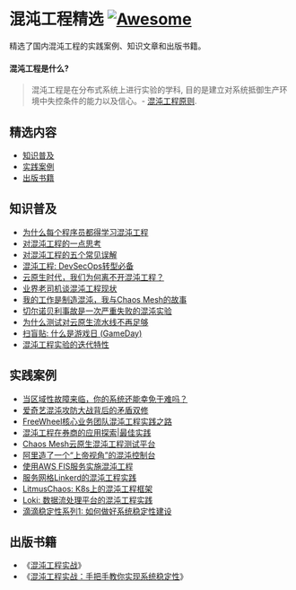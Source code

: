 # 混沌工程精选 [![Awesome](https://cdn.rawgit.com/sindresorhus/awesome/d7305f38d29fed78fa85652e3a63e154dd8e8829/media/badge.svg)](https://github.com/sindresorhus/awesome)

精选了国内混沌工程的实践案例、知识文章和出版书籍。

#### 混沌工程是什么?
> 混沌工程是在分布式系统上进行实验的学科, 目的是建立对系统抵御生产环境中失控条件的能力以及信心。- [混沌工程原则](https://principlesofchaos.org/zh/).

## 精选内容
- [知识普及](#知识普及)
- [实践案例](#实践案例)
- [出版书籍](#出版书籍)

## 知识普及
* [为什么每个程序员都得学习混沌工程](https://mp.weixin.qq.com/s?__biz=MzA4MTQzOTQ5NA==&mid=2651429688&idx=2&sn=cde9ed932a0ec29cc98353747edf8b8a&chksm=8469c551b31e4c47d97b163a672987776eb1cf20c52667467296e21f5adc342866445c2f9a0a&scene=178&cur_album_id=1809498693138497536#rd)
* [对混沌工程的一点思考](https://mp.weixin.qq.com/s?__biz=MzA4MTQzOTQ5NA==&mid=2651429562&idx=1&sn=14f6595737350ea5b6ab676d21ca029f&chksm=8469c4d3b31e4dc5b23b1a86473aa23a0e7ac3adfafc33642c7353229014aa994badb91ba0af&scene=178&cur_album_id=1809498693138497536#rd)
* [对混沌工程的五个常见误解](https://mp.weixin.qq.com/s?__biz=MzA4MTQzOTQ5NA==&mid=2651429741&idx=2&sn=2296e4d6100e976776a404b1ce9d94f3&chksm=8469c504b31e4c1288b064bf562a776c71d5c60350cb625da5f997632ced7028e437e82077a2&scene=178&cur_album_id=1809498693138497536#rd)
* [混沌工程: DevSecOps转型必备](https://mp.weixin.qq.com/s?__biz=MzA4MTQzOTQ5NA==&mid=2651429888&idx=3&sn=50872732315173969f6ea44ff47f9d74&chksm=8469c269b31e4b7fe9ea6594f6511d215bc2ae89de9b3a19bae9dc37b325b6ae5ac319dd614f&scene=178&cur_album_id=1809498693138497536#rd)
* [云原生时代，我们为何离不开混沌工程？](https://mp.weixin.qq.com/s?__biz=MzA4MTQzOTQ5NA==&mid=2651429888&idx=2&sn=8dad525a43eaec4f26acbc4af01f8111&chksm=8469c269b31e4b7f6cad08da755d00a0ae986364fa7c63baa92b5958f5ab1be1bddc45460321&scene=178&cur_album_id=1809498693138497536#rd)
* [业界老司机谈混沌工程现状](https://mp.weixin.qq.com/s?__biz=MzA4MTQzOTQ5NA==&mid=2651429820&idx=2&sn=51e612679acd8bacda7f4a779b598664&chksm=8469c5d5b31e4cc3648c90cfd333cf6de3b0c2e5044a08bad0cb674c6da330ceec068406c4ca&scene=178&cur_album_id=1809498693138497536#rd)
* [我的工作是制造混沌，我与Chaos Mesh的故事](https://mp.weixin.qq.com/s?__biz=MzA4MTQzOTQ5NA==&mid=2651429956&idx=3&sn=1c9f1013a980d5a1159a90f8bf67beed&chksm=8469c22db31e4b3bac723487eed1b7e10c30cf708980ce85da869f6d132999354aa800df2fd8&scene=178&cur_album_id=1809498693138497536#rd)
* [切尔诺贝利事故是一次严重失败的混沌实验](https://mp.weixin.qq.com/s?__biz=MzA4MTQzOTQ5NA==&mid=2651429993&idx=2&sn=2c10a16e32f5b8bc919552733c486ac2&chksm=8469c200b31e4b16154df2674c9f9f958c98549cd62be0f96f4a18d32b802482956a6f2d35d2&scene=178&cur_album_id=1809498693138497536#rd)
* [为什么测试对云原生流水线不再足够](https://mp.weixin.qq.com/s?__biz=MzA4MTQzOTQ5NA==&mid=2651429993&idx=5&sn=99c4c78a00a158a820c597ecd3d9e152&chksm=8469c200b31e4b167fbf47ec78b728ebf93cfecfb58467ec98c2a244423f514520e84450a05a&scene=178&cur_album_id=1809498693138497536#rd)
* [扫盲贴: 什么是游戏日 (GameDay)](https://mp.weixin.qq.com/s?__biz=MzA4MTQzOTQ5NA==&mid=2651430036&idx=5&sn=3e735a00570beb3c9cb0a55dc2c9741b&chksm=8469c2fdb31e4beb9ec91ffc29b2c2e3d2f8be06d583be6ba5e8ea4aa24161ee9979a0055d7e&scene=178&cur_album_id=1809498693138497536#rd)
* [混沌工程实验的迭代特性](https://mp.weixin.qq.com/s?__biz=MzA4MTQzOTQ5NA==&mid=2651429642&idx=5&sn=4f3670c2111a83176b999dae235d5a14&chksm=8469c563b31e4c750b64dd6c7f0ef7808234ab0f0044fc329251df5f0231f3c757daad969982&scene=178&cur_album_id=1809498693138497536#rd)

## 实践案例
* [当区域性故障来临，你的系统还能幸免于难吗？](https://mp.weixin.qq.com/s?__biz=MzA4MTQzOTQ5NA==&mid=2651429956&idx=4&sn=eb60a24ce2a001f87be8c9dbea16773b&chksm=8469c22db31e4b3b8e7752668c38b64aaefb34657e42b2869f44526f646ea5c2a5fa5ab6a0bf&scene=178&cur_album_id=1809498693138497536#rd)
* [爱奇艺混沌攻防大战背后的矛盾双修](https://mp.weixin.qq.com/s?__biz=MzA4MTQzOTQ5NA==&mid=2651430036&idx=4&sn=ff439ff34bad83dc38cf95608ae53d33&chksm=8469c2fdb31e4beb996b924fa21cfad576f8ba66161d266dd7b5be3f4e8ffc0d04a9a8a597d6&scene=178&cur_album_id=1809493898143055874#rd)
* [FreeWheel核心业务团队混沌工程实践之路](https://mp.weixin.qq.com/s?__biz=MzA4MTQzOTQ5NA==&mid=2651430036&idx=3&sn=016b673f0f1c75b34832a9ce56c1e617&chksm=8469c2fdb31e4beb7e0257d2b643b5f0548ded18f973b65d6c16654d927d81ac6bcfd8291698&scene=178&cur_album_id=1809493898143055874#rd)
* [混沌工程在券商的应用探索|最佳实践](https://mp.weixin.qq.com/s?__biz=MzA4MTQzOTQ5NA==&mid=2651429993&idx=3&sn=799580c0a4b110266926059fc3948b12&chksm=8469c200b31e4b16f59df24bf16099b818b581b7e6df880a44dc7f205e5fc2b6a176a3d20183&scene=178&cur_album_id=1809493898143055874#rd)
* [Chaos Mesh云原生混沌工程测试平台](https://mp.weixin.qq.com/s?__biz=MzA4MTQzOTQ5NA==&mid=2651429993&idx=4&sn=0ebe15bc5b16a4d4686dbc18d2229085&chksm=8469c200b31e4b162870caec19e30677e15643244c40fc4e0ae39154532db4265add51a48946&scene=178&cur_album_id=1809493898143055874#rd)
* [阿里造了一个“上帝视角”的混沌控制台](https://mp.weixin.qq.com/s?__biz=MzA4MTQzOTQ5NA==&mid=2651430036&idx=2&sn=7892e3f51dd10f1e85373fdb590c9a8f&chksm=8469c2fdb31e4beb564e2a24a1d32e1b2d44c9e752dedd8fde928ee9ce9b030854c0c563404d&scene=178&cur_album_id=1809493898143055874#rd)
* [使用AWS FIS服务实施混沌工程](https://mp.weixin.qq.com/s?__biz=MzA4MTQzOTQ5NA==&mid=2651429688&idx=3&sn=e071a66a62e3cb43910004dc15308148&chksm=8469c551b31e4c475ea852e57e6eb2bd5be2b90e083ba1b1e325caa838e92cc71380fdd9c6b5&scene=178&cur_album_id=1809493898143055874#rd)
* [服务网格Linkerd的混沌工程实践](https://mp.weixin.qq.com/s?__biz=MzA4MTQzOTQ5NA==&mid=2651430089&idx=4&sn=e2221ac072be1d398e8d1c13bb66bb27&chksm=8469c2a0b31e4bb6bc63490e5a5af15a5eec28d26f428729131df8467a7c24ca6b6fd69247ea&scene=178&cur_album_id=1809493898143055874#rd)
* [LitmusChaos: K8s上的混沌工程框架](https://mp.weixin.qq.com/s?__biz=MzA4MTQzOTQ5NA==&mid=2651429956&idx=2&sn=b192122d170e21579beb84ea0b5d3cb9&chksm=8469c22db31e4b3b1178fc59af29fcdf2db26aa1709f585d07c151e80b7220c066cb8f203f34&scene=178&cur_album_id=1809493898143055874#rd)
* [Loki: 数据流处理平台的混沌工程实践](https://mp.weixin.qq.com/s?__biz=MzA4MTQzOTQ5NA==&mid=2651430089&idx=3&sn=a88c506c32873c00edf6fa6d87854513&chksm=8469c2a0b31e4bb677aec744d9bc75073ae0d7c9882d1732c679110fd853def4c18c6714e526&scene=178&cur_album_id=1809493898143055874#rd)
* [滴滴稳定性系列1: 如何做好系统稳定性建设](https://mp.weixin.qq.com/s?__biz=MzA4MTQzOTQ5NA==&mid=2651430089&idx=5&sn=827c2ee868272db2423565ae3e1f3dbf&chksm=8469c2a0b31e4bb627c7dc3ca47ac6cc8c36e66ee14814bc5975df9b5f7b0df190dd52fb8fdf&scene=178&cur_album_id=1809493898143055874#rd)

## 出版书籍
* 《[混沌工程实战](https://book.douban.com/subject/35141777/)》
* 《[混沌工程实战：手把手教你实现系统稳定性](https://book.douban.com/subject/34466272//)》
